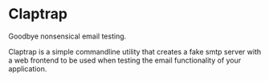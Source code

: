 # Claptrap
Goodbye nonsensical email testing.

Claptrap is a simple commandline utility that creates a fake smtp server with a web frontend
to be used when testing the email functionality of your application.
